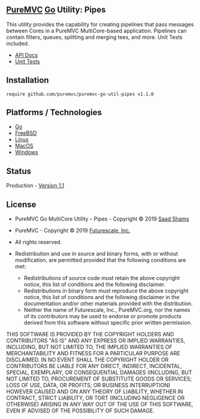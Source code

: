 ## [PureMVC](http://puremvc.github.com/) [Go](https://github.com/PureMVC/puremvc-go-multicore-framework/wiki) Utility: Pipes

This utility provides the capability for creating pipelines that pass messages between Cores in a PureMVC MultiCore-based application. Pipelines can contain filters, queues, splitting and merging tees, and more. Unit Tests included. 

* [API Docs](https://godoc.org/github.com/PureMVC/puremvc-go-util-pipes)
* [Unit Tests](http://puremvc.org/pages/images/screenshots/PureMVC-Shot-Go-Pipes-UnitTests.png)

## Installation
```
require github.com/puremvc/puremvc-go-util-pipes v1.1.0
```

## Platforms / Technologies
* [Go](https://en.wikipedia.org/wiki/Go_(programming_language))
* [FreeBSD](https://en.wikipedia.org/wiki/FreeBSD)
* [Linux](https://en.wikipedia.org/wiki/Linux)
* [MacOS](https://en.wikipedia.org/wiki/MacOS)
* [Windows](https://en.wikipedia.org/wiki/Microsoft_Windows)

## Status
Production - [Version 1.1](https://github.com/PureMVC/puremvc-go-util-pipes/blob/master/VERSION)

## License
* PureMVC Go MultiCore Utility – Pipes - Copyright © 2019 [Saad Shams](https://www.linkedin.com/in/muizz/)
* PureMVC - Copyright © 2019 [Futurescale, Inc.](http://futurescale.com/)
* All rights reserved.

* Redistribution and use in source and binary forms, with or without modification, are permitted provided that the following conditions are met:

  * Redistributions of source code must retain the above copyright notice, this list of conditions and the following disclaimer.
  * Redistributions in binary form must reproduce the above copyright notice, this list of conditions and the following disclaimer in the documentation and/or other materials provided with the distribution.
  * Neither the name of Futurescale, Inc., PureMVC.org, nor the names of its contributors may be used to endorse or promote products derived from this software without specific prior written permission.

THIS SOFTWARE IS PROVIDED BY THE COPYRIGHT HOLDERS AND CONTRIBUTORS "AS IS" AND ANY EXPRESS OR IMPLIED WARRANTIES, INCLUDING, BUT NOT LIMITED TO, THE IMPLIED WARRANTIES OF MERCHANTABILITY AND FITNESS FOR A PARTICULAR PURPOSE ARE DISCLAIMED. IN NO EVENT SHALL THE COPYRIGHT HOLDER OR CONTRIBUTORS BE LIABLE FOR ANY DIRECT, INDIRECT, INCIDENTAL, SPECIAL, EXEMPLARY, OR CONSEQUENTIAL DAMAGES (INCLUDING, BUT NOT LIMITED TO, PROCUREMENT OF SUBSTITUTE GOODS OR SERVICES; LOSS OF USE, DATA, OR PROFITS; OR BUSINESS INTERRUPTION) HOWEVER CAUSED AND ON ANY THEORY OF LIABILITY, WHETHER IN CONTRACT, STRICT LIABILITY, OR TORT (INCLUDING NEGLIGENCE OR OTHERWISE) ARISING IN ANY WAY OUT OF THE USE OF THIS SOFTWARE, EVEN IF ADVISED OF THE POSSIBILITY OF SUCH DAMAGE.
